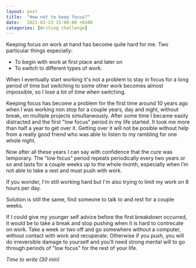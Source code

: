 ```yaml
---
layout: post
title:  "How not to keep focus?"
date:   2021-03-23 15:00:00 +0100
categories: [Writing challenge]
---
```


Keeping focus on work at hand has become quite hard for me. Two particular things especially: 
- To begin with work at first place and later on 
- To switch to different types of work. 

When I eventually start working it's not a problem to stay in focus for a long period of time but switching to some other work becomes almost impossible, so I lose a lot of time when switching.

Keeping focus has become a problem for the first time around 10 years ago when I was working non stop for a couple years, day and night, without break, on multiple projects simultaneously. After some time I became easily distracted and the first "low focus" period in my life started. It took me more than half a year to get over it. Getting over it will not be posible without help from a really good friend who was able to listen to my rambling for one whole night.

Now after all these years I can say with confidence that the cure was temporary. The "low focus" period repeats periodically every two years or so and lasts for a couple weeks up to the whole month, especially when I’m not able to take a rest and must push with work.

If you wonder, I'm still working hard but I'm also trying to limit my work on 8 hours per day.

Solution is still the same, find someone to talk to and rest for a couple weeks.

If I could give my younger self advice before the first breakdown occurred, it would be to take a break and stop pushing when it is hard to contrecate on work. Take a week or two off  and go somewhere without a computer, without contact with work and recuperate. Otherwise if you push,  you will do irreversible damage to yourself and you’ll need strong mental will to go through periods of "low focus" for the rest of your life.

_Time to write (30 min)_
